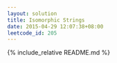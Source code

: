 ```yaml
---
layout: solution
title: Isomorphic Strings
date: 2015-04-29 12:07:38+08:00
leetcode_id: 205
---
```

{% include_relative README.md %}
